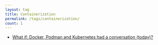 ```yaml
---
layout: tag
title: Containerization
permalink: /tags/containerization/
count: 1
---
```


- [What if: Docker, Podman and Kubernetes had a conversation (today)?](https://christian80gabi.github.io/blog/english/group-chatting-no-devops-without-orchestration/)
